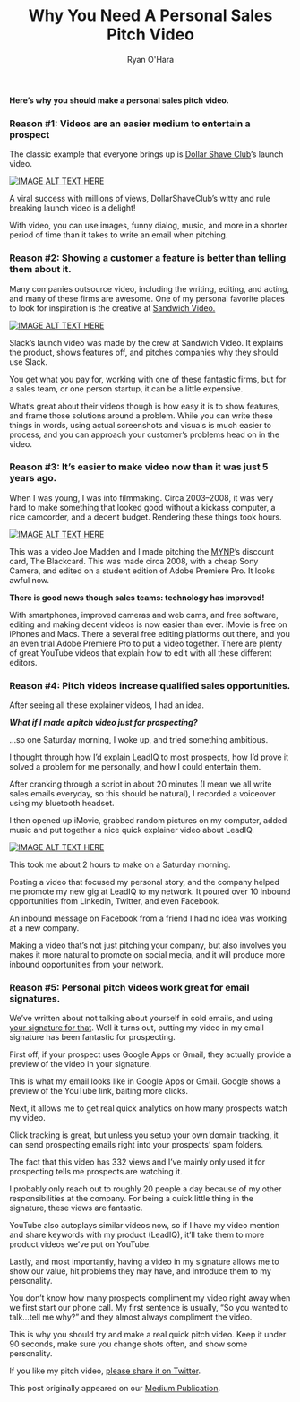﻿---
layout: blog
title: Why You Need A Personal Sales Pitch Video
description: In the business world, we see startups make great explainer videos, explaining and pitching their product. While many of these points will be using business explainer videos to prove the title of this post, this is actually about why you should make a video that is from you.
coverImage: /img/ryan-scooter.jpg
publishDate: Aug 17, 2016

author: Ryan O'Hara
authorProfile:  Ryan O'Hara has been an early employee at several startups helping them with marketing and prospecting tactics, including Dyn who was acquired by Oracle for $600+ million in 2016. He's had prospecting campaigns featured in Fortune, Mashable, and TheNextWeb. Ryan specializes in branding, business development, prospecting, and coaching people on how to make good digital first impressions. He also mentors two accelerators, The Iron Yard and The Alpha Loft, and hosts The Prospecting Podcast.
authorImage: /img/Ryan-OHara-Headshot.png
---

**Here’s why you should make a personal sales pitch video.**

### Reason #1: Videos are an easier medium to entertain a prospect

The classic example that everyone brings up is [Dollar Shave Club](http://dollarshaveclub.com/)’s launch video.

[![IMAGE ALT TEXT HERE](/img/dollarShaveClub.png)](http://www.youtube.com/watch?feature=player_embedded&v=ZUG9qYTJMsI
)

A viral success with millions of views, DollarShaveClub’s witty and rule breaking launch video is a delight!

With video, you can use images, funny dialog, music, and more in a shorter period of time than it takes to write an email when pitching.

### Reason #2: Showing a customer a feature is better than telling them about it.

Many companies outsource video, including the writing, editing, and acting, and many of these firms are awesome. One of my personal favorite places to look for inspiration is the creative at [Sandwich Video.](http://sandwichvideo.com/)

[![IMAGE ALT TEXT HERE](/img/soWeTriedSlack.png)](http://www.youtube.com/watch?feature=player_embedded&v=B6zVzWU95Sw
)


Slack’s launch video was made by the crew at Sandwich Video. It explains the product, shows features off, and pitches companies why they should use Slack.

You get what you pay for, working with one of these fantastic firms, but for a sales team, or one person startup, it can be a little expensive.

What’s great about their videos though is how easy it is to show features, and frame those solutions around a problem. While you can write these things in words, using actual screenshots and visuals is much easier to process, and you can approach your customer’s problems head on in the video.

### Reason #3: It’s easier to make video now than it was just 5 years ago.

When I was young, I was into filmmaking. Circa 2003–2008, it was very hard to make something that looked good without a kickass computer, a nice camcorder, and a decent budget. Rendering these things took hours.

[![IMAGE ALT TEXT HERE](/img/manchesterYoung.png)](http://www.youtube.com/watch?feature=player_embedded&v=7Hn-bANE_Zo
)


This was a video Joe Madden and I made pitching the [MYNP](https://twitter.com/manchesterypn)’s discount card, The Blackcard. This was made circa 2008, with a cheap Sony Camera, and edited on a student edition of Adobe Premiere Pro. It looks awful now.

**There is good news though sales teams: technology has improved!**

With smartphones, improved cameras and web cams, and free software, editing and making decent videos is now easier than ever. iMovie is free on iPhones and Macs. There a several free editing platforms out there, and you an even trial Adobe Premiere Pro to put a video together. There are plenty of great YouTube videos that explain how to edit with all these different editors.

### Reason #4: Pitch videos increase qualified sales opportunities.

After seeing all these explainer videos, I had an idea.

**_What if I made a pitch video just for prospecting?_**

…so one Saturday morning, I woke up, and tried something ambitious.

I thought through how I’d explain LeadIQ to most prospects, how I’d prove it solved a problem for me personally, and how I could entertain them.

After cranking through a script in about 20 minutes (I mean we all write sales emails everyday, so this should be natural), I recorded a voiceover using my bluetooth headset.

I then opened up iMovie, grabbed random pictures on my computer, added music and put together a nice quick explainer video about LeadIQ.

[![IMAGE ALT TEXT HERE](/img/leadIqExplained90.png)](http://www.youtube.com/watch?feature=player_embedded&v=HPxZuCYkgMk
)

This took me about 2 hours to make on a Saturday morning.

Posting a video that focused my personal story, and the company helped me promote my new gig at LeadIQ to my network. It poured over 10 inbound opportunities from Linkedin, Twitter, and even Facebook.

An inbound message on Facebook from a friend I had no idea was working at a new company.

Making a video that’s not just pitching your company, but also involves you makes it more natural to promote on social media, and it will produce more inbound opportunities from your network.

### Reason #5: Personal pitch videos work great for email signatures.

We’ve written about not talking about yourself in cold emails, and using [your signature for that](https://blog.leadiq.com/your-emails-are-bad-here-s-4-reasons-why-db55c967075a#.inc40y27b). Well it turns out, putting my video in my email signature has been fantastic for prospecting.

First off, if your prospect uses Google Apps or Gmail, they actually provide a preview of the video in your signature.

This is what my email looks like in Google Apps or Gmail. Google shows a preview of the YouTube link, baiting more clicks.

Next, it allows me to get real quick analytics on how many prospects watch my video.

Click tracking is great, but unless you setup your own domain tracking, it can send prospecting emails right into your prospects’ spam folders.

The fact that this video has 332 views and I’ve mainly only used it for prospecting tells me prospects are watching it.

I probably only reach out to roughly 20 people a day because of my other responsibilities at the company. For being a quick little thing in the signature, these views are fantastic.

YouTube also autoplays similar videos now, so if I have my video mention and share keywords with my product (LeadIQ), it’ll take them to more product videos we’ve put on YouTube.

Lastly, and most importantly, having a video in my signature allows me to show our value, hit problems they may have, and introduce them to my personality.

You don’t know how many prospects compliment my video right away when we first start our phone call. My first sentence is usually, “So you wanted to talk…tell me why?” and they almost always compliment the video.

This is why you should try and make a real quick pitch video. Keep it under 90 seconds, make sure you change shots often, and show some personality.

If you like my pitch video, [please share it on Twitter](http://ctt.ec/RQ2Um).

This post originally appeared on our [Medium Publication](https://blog.leadiq.com/why-you-need-a-personal-sales-pitch-video-104351a5993d#.wtxktx47f).